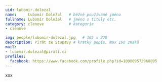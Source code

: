 ```yaml
---
uid: lubomir.dolezal
name:     Lubomír Doležal  	# běžně používáné jméno
fullname: Lubomír Doležal  	# jméno s tituly etc.
category: clenove           # kategorie
- clenove

img: people/lubomir-dolezal.jpg   # 165 x 220
description: Pirát ze Stupavy # kratký popis, max 160 znaků
mail:
- lubomir.dolezal@pirati.cz
profiles:
  facebook: https://www.facebook.com/profile.php?id=100009572960895
---
```


xxx
